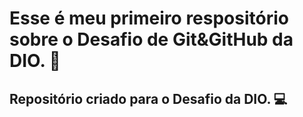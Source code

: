 # Esse é meu primeiro respositório sobre o Desafio de Git&GitHub da DIO. 🖤

## Repositório criado para o Desafio da DIO. 💻

